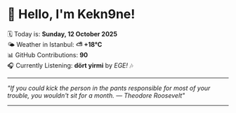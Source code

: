 # 👋 Hello, I'm Kekn9ne!

🗓️ Today is: **Sunday, 12 October 2025**  
🌤️ Weather in Istanbul: **⛅️  +18°C**  
📊 GitHub Contributions: **90**  
🎧 Currently Listening: **dört yirmi** by *EGE!* 🎶

---

_"If you could kick the person in the pants responsible for most of your trouble, you wouldn't sit for a month. — *Theodore Roosevelt*"_

---
